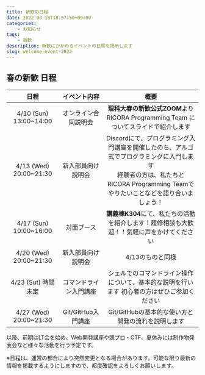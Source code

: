 ```yaml
---
title: 新歓の日程
date: 2022-03-18T18:57:50+09:00
categories:
    - お知らせ
tags:
    - 新歓
description: 新歓にかかわるイベントの日程を掲示します
slug: welcome-event-2022
---
```


## 春の新歓 日程

| 日程 | イベント内容 | 概要 |
| :--: | :--: | :--: |
| 4/10 (Sun) 13:00~14:00 | オンライン合同説明会 | **理科大春の新歓公式ZOOM**より RICORA Programming Team についてスライドで紹介します |
| 4/13 (Wed) 20:00~21:30 | 新入部員向け説明会 | Discordにて、プログラミング入門講座を開催したのち、アルゴ式でプログラミングに入門します <br> 経験者の方は、私たちとRICORA Programming Teamでやりたいことなどを語り合いましょう！|
| 4/17 (Sun) 10:00~16:00 | 対面ブース | **講義棟K304**にて、私たちの活動を紹介します！履修相談も大歓迎！！気軽に声をかけてください |
| 4/20 (Wed) 20:00~21:30 | 新入部員向け説明会 | 4/13のものと同様 |
| 4/23 (Sut) 時間未定 | コマンドライン入門講座 | シェルでのコマンドライン操作について、基本的な説明を行います 初心者の方はぜひご参加ください |
| 4/27 (Wed) 20:00~21:30 | Git/GitHub入門講座 | Git/GitHubの基本的な使い方と開発の流れを説明します|

以降、前期はLT会を始め、Web開発講座や競プロ・CTF、夏休みには制作物発表会など様々な活動を行う予定です。

※日程は、運営の都合により突然変更となる場合があります。可能な限り最新の情報を掲載するようにしますので、都度確認をよろしくお願いします。


